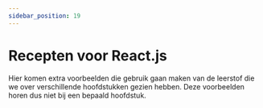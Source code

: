 ```yaml
---
sidebar_position: 19
---
```



# Recepten voor React.js

Hier komen extra voorbeelden die gebruik gaan maken van de leerstof die we over verschillende hoofdstukken gezien hebben. Deze voorbeelden horen dus niet bij een bepaald hoofdstuk.